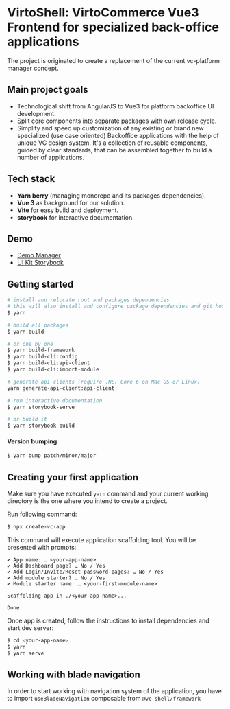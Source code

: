 # VirtoShell: VirtoCommerce Vue3 Frontend for specialized back-office applications

The project is originated to create a replacement of the current vc-platform manager concept.

## Main project goals

- Technological shift from AngularJS to Vue3 for platform backoffice UI development.
- Split core components into separate packages with own release cycle.
- Simplify and speed up customization of any existing or brand new specialized (use case oriented) Backoffice applications with the help of unique VC design system. It's a collection of reusable components, guided by clear standards, that can be assembled together to build a number of applications.

## Tech stack

- **Yarn berry** (managing monorepo and its packages dependencies).
- **Vue 3** as background for our solution.
- **Vite** for easy build and deployment.
- **storybook** for interactive documentation.

## Demo

- [Demo Manager](https://demo-manager.govirto.com/)
- [UI Kit Storybook](https://ui-kit.govirto.com/)

## Getting started

```bash
# install and relocate root and packages dependencies
# this will also install and configure package dependencies and git hooks
$ yarn

# build all packages
$ yarn build

# or one by one
$ yarn build-framework
$ yarn build-cli:config
$ yarn build-cli:api-client
$ yarn build-cli:import-module

# generate api clients (require .NET Core 6 on Mac OS or Linux)
yarn generate-api-client:api-client

# run interactive documentation
$ yarn storybook-serve

# or build it
$ yarn storybook-build
```

#### Version bumping
```bash
$ yarn bump patch/minor/major
```

## Creating your first application

Make sure you have executed `yarn` command and your current working directory is the one where you intend to create a project.

Run following command:
```bash
$ npx create-vc-app
```

This command will execute application scaffolding tool. You will be presented with prompts:

```text
✔ App name: … <your-app-name>
✔ Add Dashboard page? … No / Yes
✔ Add Login/Invite/Reset password pages? … No / Yes
✔ Add module starter? … No / Yes
✔ Module starter name: … <your-first-module-name>

Scaffolding app in ./<your-app-name>...

Done.
```


Once app is created, follow the instructions to install dependencies and start dev server:
```bash
$ cd <your-app-name>
$ yarn
$ yarn serve
```

## Working with blade navigation

In order to start working with navigation system of the application, you have to import `useBladeNavigation` composable from `@vc-shell/framework`
